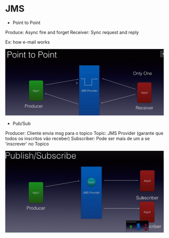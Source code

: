 # JMS  

- Point to Point 

Produce: Async fire and forget 
Receiver: Sync request and reply 

Ex: how e-mail works 

![Point-to-Point](image.png)

- Pub/Sub

Producer: Cliente envia msg para o topico 
Topic: JMS Provider (garante que todos os inscritos vão receber)
Subscriber: Pode ser mais de um a se 'inscrever' no Topico

![pub/sub model](image-1.png)